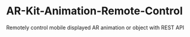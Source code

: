 # AR-Kit-Animation-Remote-Control
Remotely control mobile displayed AR animation or object with REST API
